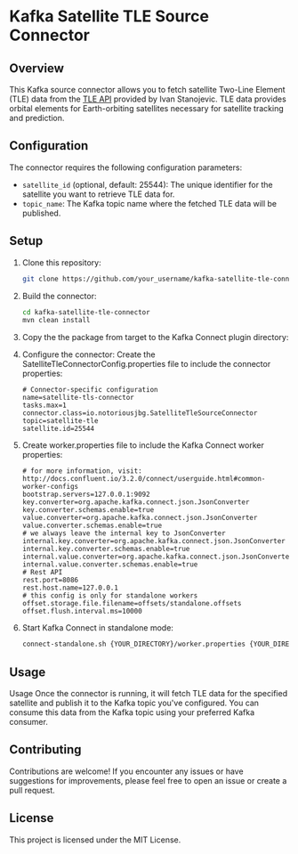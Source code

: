 # Kafka Satellite TLE Source Connector

## Overview

This Kafka source connector allows you to fetch satellite Two-Line Element (TLE) data from the [TLE API](https://tle.ivanstanojevic.me/api/tle) provided by Ivan Stanojevic. TLE data provides orbital elements for Earth-orbiting satellites necessary for satellite tracking and prediction.

## Configuration

The connector requires the following configuration parameters:

- `satellite_id` (optional, default: 25544): The unique identifier for the satellite you want to retrieve TLE data for.
- `topic_name`: The Kafka topic name where the fetched TLE data will be published.

## Setup

1. Clone this repository:

   ```bash
   git clone https://github.com/your_username/kafka-satellite-tle-connector.git
   ```
2. Build the connector:

   ```bash
   cd kafka-satellite-tle-connector
   mvn clean install
   ```

3. Copy the the package from target to the Kafka Connect plugin directory:

4. Configure the connector:
   Create the SatelliteTleConnectorConfig.properties file to include the connector properties:

   ```properties
   # Connector-specific configuration
   name=satellite-tls-connector
   tasks.max=1
   connector.class=io.notoriousjbg.SatelliteTleSourceConnector
   topic=satellite-tle
   satellite.id=25544
   ```

5. Create worker.properties file to include the Kafka Connect worker properties:

   ```properties
   # for more information, visit: http://docs.confluent.io/3.2.0/connect/userguide.html#common-worker-configs
   bootstrap.servers=127.0.0.1:9092
   key.converter=org.apache.kafka.connect.json.JsonConverter
   key.converter.schemas.enable=true
   value.converter=org.apache.kafka.connect.json.JsonConverter
   value.converter.schemas.enable=true
   # we always leave the internal key to JsonConverter
   internal.key.converter=org.apache.kafka.connect.json.JsonConverter
   internal.key.converter.schemas.enable=true
   internal.value.converter=org.apache.kafka.connect.json.JsonConverter
   internal.value.converter.schemas.enable=true
   # Rest API
   rest.port=8086
   rest.host.name=127.0.0.1
   # this config is only for standalone workers
   offset.storage.file.filename=offsets/standalone.offsets
   offset.flush.interval.ms=10000
   ```

6. Start Kafka Connect in standalone mode:

   ```bash
   connect-standalone.sh {YOUR_DIRECTORY}/worker.properties {YOUR_DIRECTORY}/SatelliteTleSourceConnector.properties
   ```

## Usage
Usage
Once the connector is running, it will fetch TLE data for the specified satellite and publish it to the Kafka topic you've configured. You can consume this data from the Kafka topic using your preferred Kafka consumer.


## Contributing

Contributions are welcome! If you encounter any issues or have suggestions for improvements, please feel free to open an issue or create a pull request.


## License

This project is licensed under the MIT License.
